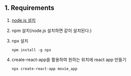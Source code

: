## 1. Requirements

1. [node.js 설치](https://nodejs.org/ko/)

2. npm 설치(node.js 설치하면 같이 설치된다.)

3. npx 설치 

   `npm install -g npx`

4. create-react-app을 활용하여 원하는 위치에 react app 만들기 

   `npx create-react-app movie_app`

## 